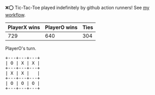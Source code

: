 :x::o: Tic-Tac-Toe played indefinitely by github action runners! See [my workflow](.github/workflows/play.yaml).

|PlayerX wins|PlayerO wins|Ties|
|-|-|-|
|729|640|304|

PlayerO's turn.

<pre>
+---+---+---+
| O | X | X |
+---+---+---+
| X | X |   |
+---+---+---+
| O | O | O |
+---+---+---+
</pre>